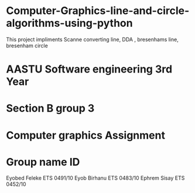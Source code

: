 # Computer-Graphics-line-and-circle-algorithms-using-python
This project impliments Scanne converting line, DDA , bresenhams line, bresenham circle


   # AASTU Software engineering 3rd Year
   # Section B group 3
   # Computer graphics Assignment 
# Group name                ID
Eyobed Feleke            ETS 0491/10
Eyob Birhanu             ETS 0483/10
Ephrem Sisay             ETS 0452/10